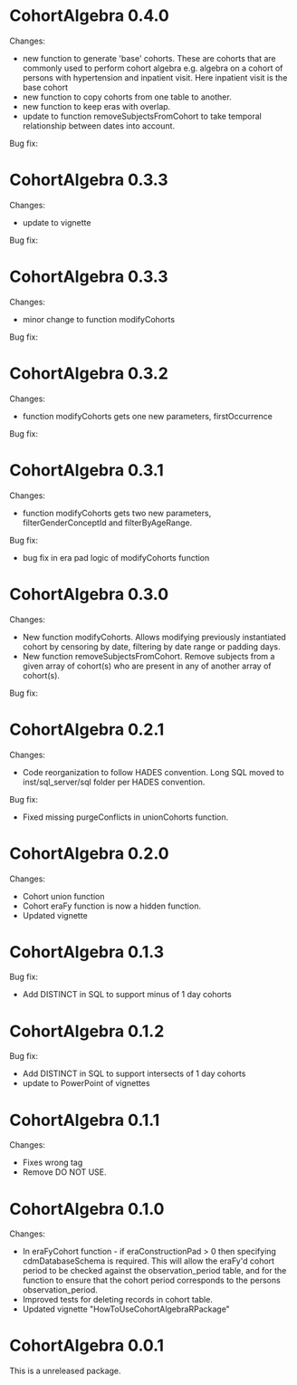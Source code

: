 CohortAlgebra 0.4.0
======================

Changes:
- new function to generate 'base' cohorts. These are cohorts that are commonly used to perform cohort algebra e.g. algebra on a cohort of persons with hypertension and inpatient visit. Here inpatient visit is the base cohort
- new function to copy cohorts from one table to another.
- new function to keep eras with overlap.
- update to function removeSubjectsFromCohort to take temporal relationship between dates into account.

Bug fix:

CohortAlgebra 0.3.3
======================

Changes:
- update to vignette

Bug fix:

CohortAlgebra 0.3.3
======================

Changes:
- minor change to function modifyCohorts

Bug fix:

CohortAlgebra 0.3.2
======================

Changes:
- function modifyCohorts gets one new parameters, firstOccurrence

Bug fix:


CohortAlgebra 0.3.1
======================

Changes:
- function modifyCohorts gets two new parameters, filterGenderConceptId and filterByAgeRange.

Bug fix:
- bug fix in era pad logic of modifyCohorts function


CohortAlgebra 0.3.0
======================

Changes:
- New function modifyCohorts. Allows modifying previously instantiated cohort by censoring by date, filtering by date range or padding days.
- New function removeSubjectsFromCohort. Remove subjects from a given array of cohort(s) who are present in any of another array of cohort(s).

Bug fix:

CohortAlgebra 0.2.1
======================

Changes:
- Code reorganization to follow HADES convention. Long SQL moved to inst/sql_server/sql folder per HADES convention.

Bug fix:
- Fixed missing purgeConflicts in unionCohorts function.

CohortAlgebra 0.2.0
======================

Changes:
- Cohort union function
- Cohort eraFy function is now a hidden function. 
- Updated vignette

CohortAlgebra 0.1.3
======================

Bug fix:
- Add DISTINCT in SQL to support minus of 1 day cohorts

CohortAlgebra 0.1.2
======================

Bug fix:
- Add DISTINCT in SQL to support intersects of 1 day cohorts
- update to PowerPoint of vignettes

CohortAlgebra 0.1.1
======================

Changes:
- Fixes wrong tag
- Remove DO NOT USE.

CohortAlgebra 0.1.0
======================

Changes:
- In eraFyCohort function - if eraConstructionPad > 0 then specifying cdmDatabaseSchema is required. This will allow the eraFy'd cohort period to be checked against the observation_period table, and for the function to ensure that the cohort period corresponds to the persons observation_period. 
- Improved tests for deleting records in cohort table.
- Updated vignette "HowToUseCohortAlgebraRPackage"


CohortAlgebra 0.0.1
======================

This is a unreleased package. 
